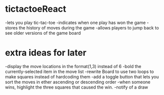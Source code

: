 # tictactoeReact

-lets you play tic-tac-toe
-indicates when one play has won the game
-stores the history of moves during the game
-allows players to jump back to see older versions of the game board


# extra ideas for later
-display the move locations in the format(1,3) instead of 6
-bold the currently-selected item in the move list
-rewrite Board to use two loops to make squares instead of hardcoding them
-add a toggle button that lets you sort the moves in ether ascending or descending order
-when someone wins, highlight the three squares that caused the win.
-notify of a draw
